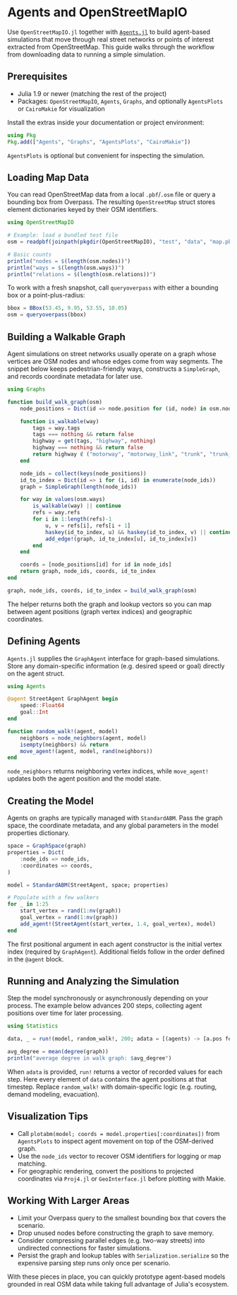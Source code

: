 # Agents and OpenStreetMapIO
Use `OpenStreetMapIO.jl` together with [`Agents.jl`](https://juliadynamics.github.io/Agents.jl/stable/) to build agent-based simulations that move through real street networks or points of interest extracted from OpenStreetMap. This guide walks through the workflow from downloading data to running a simple simulation.

## Prerequisites
- Julia 1.9 or newer (matching the rest of the project)
- Packages: `OpenStreetMapIO`, `Agents`, `Graphs`, and optionally `AgentsPlots` or `CairoMakie` for visualization

Install the extras inside your documentation or project environment:

```julia
using Pkg
Pkg.add(["Agents", "Graphs", "AgentsPlots", "CairoMakie"])
```

`AgentsPlots` is optional but convenient for inspecting the simulation.

## Loading Map Data
You can read OpenStreetMap data from a local `.pbf`/`.osm` file or query a bounding box from Overpass. The resulting `OpenStreetMap` struct stores element dictionaries keyed by their OSM identifiers.

```julia
using OpenStreetMapIO

# Example: load a bundled test file
osm = readpbf(joinpath(pkgdir(OpenStreetMapIO), "test", "data", "map.pbf"))

# Basic counts
println("nodes = $(length(osm.nodes))")
println("ways = $(length(osm.ways))")
println("relations = $(length(osm.relations))")
```

To work with a fresh snapshot, call `queryoverpass` with either a bounding box or a point-plus-radius:

```julia
bbox = BBox(53.45, 9.95, 53.55, 10.05)
osm = queryoverpass(bbox)
```

## Building a Walkable Graph
Agent simulations on street networks usually operate on a graph whose vertices are OSM nodes and whose edges come from way segments. The snippet below keeps pedestrian-friendly ways, constructs a `SimpleGraph`, and records coordinate metadata for later use.

```julia
using Graphs

function build_walk_graph(osm)
    node_positions = Dict(id => node.position for (id, node) in osm.nodes)

    function is_walkable(way)
        tags = way.tags
        tags === nothing && return false
        highway = get(tags, "highway", nothing)
        highway === nothing && return false
        return highway ∉ ("motorway", "motorway_link", "trunk", "trunk_link")
    end

    node_ids = collect(keys(node_positions))
    id_to_index = Dict(id => i for (i, id) in enumerate(node_ids))
    graph = SimpleGraph(length(node_ids))

    for way in values(osm.ways)
        is_walkable(way) || continue
        refs = way.refs
        for i in 1:length(refs)-1
            u, v = refs[i], refs[i + 1]
            haskey(id_to_index, u) && haskey(id_to_index, v) || continue
            add_edge!(graph, id_to_index[u], id_to_index[v])
        end
    end

    coords = [node_positions[id] for id in node_ids]
    return graph, node_ids, coords, id_to_index
end

graph, node_ids, coords, id_to_index = build_walk_graph(osm)
```

The helper returns both the graph and lookup vectors so you can map between agent positions (graph vertex indices) and geographic coordinates.

## Defining Agents
`Agents.jl` supplies the `GraphAgent` interface for graph-based simulations. Store any domain-specific information (e.g. desired speed or goal) directly on the agent struct.

```julia
using Agents

@agent StreetAgent GraphAgent begin
    speed::Float64
    goal::Int
end

function random_walk!(agent, model)
    neighbors = node_neighbors(agent, model)
    isempty(neighbors) && return
    move_agent!(agent, model, rand(neighbors))
end
```

`node_neighbors` returns neighboring vertex indices, while `move_agent!` updates both the agent position and the model state.

## Creating the Model
Agents on graphs are typically managed with `StandardABM`. Pass the graph space, the coordinate metadata, and any global parameters in the model properties dictionary.

```julia
space = GraphSpace(graph)
properties = Dict(
    :node_ids => node_ids,
    :coordinates => coords,
)

model = StandardABM(StreetAgent, space; properties)

# Populate with a few walkers
for _ in 1:25
    start_vertex = rand(1:nv(graph))
    goal_vertex = rand(1:nv(graph))
    add_agent!(StreetAgent(start_vertex, 1.4, goal_vertex), model)
end
```

The first positional argument in each agent constructor is the initial vertex index (required by `GraphAgent`). Additional fields follow in the order defined in the `@agent` block.

## Running and Analyzing the Simulation
Step the model synchronously or asynchronously depending on your process. The example below advances 200 steps, collecting agent positions over time for later processing.

```julia
using Statistics

data, _ = run!(model, random_walk!, 200; adata = [(agents) -> [a.pos for a in agents]])

avg_degree = mean(degree(graph))
println("average degree in walk graph: $avg_degree")
```

When `adata` is provided, `run!` returns a vector of recorded values for each step. Here every element of `data` contains the agent positions at that timestep. Replace `random_walk!` with domain-specific logic (e.g. routing, demand modeling, evacuation).

## Visualization Tips
- Call `plotabm(model; coords = model.properties[:coordinates])` from `AgentsPlots` to inspect agent movement on top of the OSM-derived graph.
- Use the `node_ids` vector to recover OSM identifiers for logging or map matching.
- For geographic rendering, convert the positions to projected coordinates via `Proj4.jl` or `GeoInterface.jl` before plotting with Makie.

## Working With Larger Areas
- Limit your Overpass query to the smallest bounding box that covers the scenario.
- Drop unused nodes before constructing the graph to save memory.
- Consider compressing parallel edges (e.g. two-way streets) into undirected connections for faster simulations.
- Persist the graph and lookup tables with `Serialization.serialize` so the expensive parsing step runs only once per scenario.

With these pieces in place, you can quickly prototype agent-based models grounded in real OSM data while taking full advantage of Julia's ecosystem.
